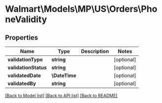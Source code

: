 # Walmart\Models\MP\US\Orders\PhoneValidity

## Properties

Name | Type | Description | Notes
------------ | ------------- | ------------- | -------------
**validationType** | **string** |  | [optional]
**validationStatus** | **string** |  | [optional]
**validatedDate** | **\DateTime** |  | [optional]
**validatedBy** | **string** |  | [optional]


[[Back to Model list]](./) [[Back to API list]](../../../../../README.md#supported-apis) [[Back to README]](../../../../../README.md)
